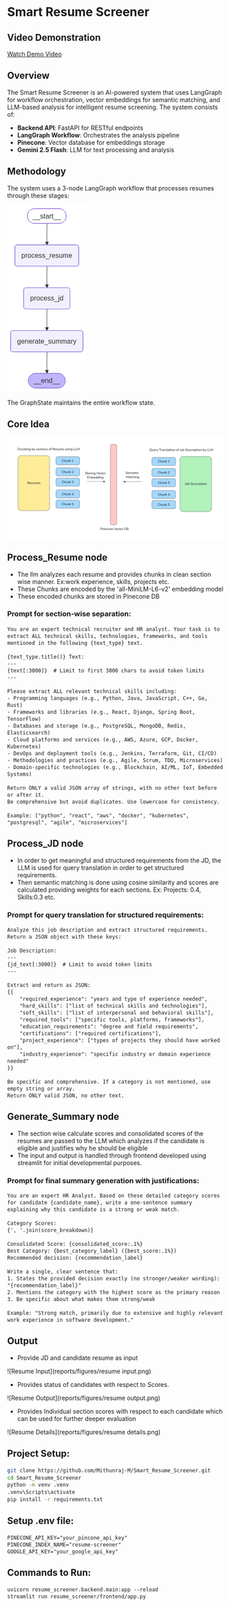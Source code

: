 # Smart Resume Screener
## Video Demonstration

[Watch Demo Video](https://drive.google.com/file/d/1e4w4q0JmFmeMylC57UYa8u2hLnzxGkkB/view?usp=sharing)
## Overview
The Smart Resume Screener is an AI-powered system that uses LangGraph for workflow orchestration, vector embeddings for semantic matching, and LLM-based analysis for intelligent resume screening. The system consists of:

- **Backend API**: FastAPI for RESTful endpoints
- **LangGraph Workflow**: Orchestrates the analysis pipeline  
- **Pinecone**: Vector database for embeddings storage
- **Gemini 2.5 Flash**: LLM for text processing and analysis

## Methodology
The system uses a 3-node LangGraph workflow that processes resumes through these stages:

![Resume Screener LangGraph flow structure](reports/figures/workflow_graph.png)

The GraphState maintains the entire workflow state.

## Core Idea

![Core Idea of Resume Screening](reports/figures/image.png)

## Process_Resume node
- The llm analyzes each resume and provides chunks in clean section wise manner. Ex:work experience, skills, projects etc.
- These Chunks are encoded by the 'all-MiniLM-L6-v2' embedding model
- These encoded chunks are stored in Pinecone DB
### Prompt for section-wise separation:

```text
You are an expert technical recruiter and HR analyst. Your task is to extract ALL technical skills, technologies, frameworks, and tools mentioned in the following {text_type} text.

{text_type.title()} Text:
---
{text[:3000]}  # Limit to first 3000 chars to avoid token limits
---

Please extract ALL relevant technical skills including:
- Programming languages (e.g., Python, Java, JavaScript, C++, Go, Rust)
- Frameworks and libraries (e.g., React, Django, Spring Boot, TensorFlow)
- Databases and storage (e.g., PostgreSQL, MongoDB, Redis, Elasticsearch)
- Cloud platforms and services (e.g., AWS, Azure, GCP, Docker, Kubernetes)
- DevOps and deployment tools (e.g., Jenkins, Terraform, Git, CI/CD)
- Methodologies and practices (e.g., Agile, Scrum, TDD, Microservices)
- Domain-specific technologies (e.g., Blockchain, AI/ML, IoT, Embedded Systems)

Return ONLY a valid JSON array of strings, with no other text before or after it.
Be comprehensive but avoid duplicates. Use lowercase for consistency.

Example: ["python", "react", "aws", "docker", "kubernetes", "postgresql", "agile", "microservices"]
```

## Process_JD node 
- In order to get meaningful and structured requirements from the JD, the LLM is used for query translation in order to get structured requirements.
- Then semantic matching is done using cosine similarity and scores are calculated providing weights for each sections. Ex: Projects: 0.4, Skills:0.3 etc.
### Prompt for query translation for structured requirements:

```text
Analyze this job description and extract structured requirements. Return a JSON object with these keys:

Job Description:
---
{jd_text[:3000]}  # Limit to avoid token limits
---

Extract and return as JSON:
{{
    "required_experience": "years and type of experience needed",
    "hard_skills": ["list of technical skills and technologies"],
    "soft_skills": ["list of interpersonal and behavioral skills"],
    "required_tools": ["specific tools, platforms, frameworks"],
    "education_requirements": "degree and field requirements",
    "certifications": ["required certifications"],
    "project_experience": ["types of projects they should have worked on"],
    "industry_experience": "specific industry or domain experience needed"
}}

Be specific and comprehensive. If a category is not mentioned, use empty string or array.
Return ONLY valid JSON, no other text.
```

## Generate_Summary node
- The section wise calculate scores and consolidated scores of the resumes are passed to the LLM which analyzes if the candidate is eligible and justifies why he should be eligible
- The input and output is handled through frontend developed using streamlit for initial developmental purposes.
### Prompt for final summary generation with justifications:

```text
You are an expert HR Analyst. Based on these detailed category scores for candidate {candidate_name}, write a one-sentence summary explaining why this candidate is a strong or weak match.

Category Scores:
{', '.join(score_breakdown)}

Consolidated Score: {consolidated_score:.1%}
Best Category: {best_category_label} ({best_score:.1%})
Recommended decision: {recommendation_label}

Write a single, clear sentence that:
1. States the provided decision exactly (no stronger/weaker wording): "{recommendation_label}"
2. Mentions the category with the highest score as the primary reason
3. Be specific about what makes them strong/weak

Example: "Strong match, primarily due to extensive and highly relevant work experience in software development."
```

## Output
- Provide JD and candidate resume as input

![Resume Input](reports/figures/resume input.png)

- Provides status of candidates with respect to Scores.

![Resume Output](reports/figures/resume output.png)

- Provides Individual section scores with respect to each candidate which can be used for further deeper evaluation

![Resume Details](reports/figures/resume details.png)

## Project Setup:

```bash
git clone https://github.com/Mithunraj-M/Smart_Resume_Screener.git
cd Smart_Resume_Screener
python -m venv .venv
.venv\Scripts\activate
pip install -r requirements.txt
```

## Setup .env file:

```env
PINECONE_API_KEY="your_pincone_api_key"
PINECONE_INDEX_NAME="resume-screener" 
GOOGLE_API_KEY="your_google_api_key"
```

## Commands to Run:

```
uvicorn resume_screener.backend.main:app --reload
streamlit run resume_screener/frontend/app.py
```